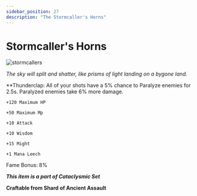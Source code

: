 ```yaml
---
sidebar_position: 27
description: "The Stormcaller's Horns"
---
```


# Stormcaller's Horns

![stormcallers](https://cdn.discordapp.com/attachments/1187552567295758487/1190508902861770772/Stormcallers_Horns.png?ex=65a20ed1&is=658f99d1&hm=eda6e5953b6c84b0d53b8c4843404493a756abdebd4969e978976146e0237689&)

<i>The sky will split and shatter, like prisms of light landing on a bygone land.</i>

**Thunderclap: All of your shots have a 5% chance to Paralyze enemies for 2.5s. Paralyzed enemies take 6% more damage.

    +120 Maximum HP
    
    +50 Maximum Mp
    
    +10 Attack
    
    +10 Wisdom
    
    +15 Might
    
    +1 Mana Leech
    
Fame Bonus: 8%

***This item is a part of Cataclysmic Set***

**Craftable from Shard of Ancient Assault**
